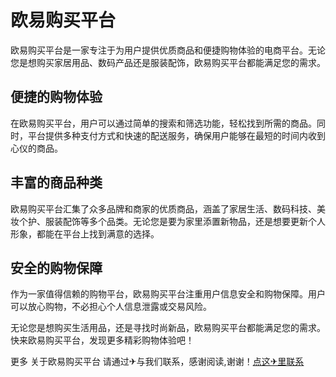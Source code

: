 # 欧易购买平台

欧易购买平台是一家专注于为用户提供优质商品和便捷购物体验的电商平台。无论您是想购买家居用品、数码产品还是服装配饰，欧易购买平台都能满足您的需求。

## 便捷的购物体验

在欧易购买平台，用户可以通过简单的搜索和筛选功能，轻松找到所需的商品。同时，平台提供多种支付方式和快速的配送服务，确保用户能够在最短的时间内收到心仪的商品。

## 丰富的商品种类

欧易购买平台汇集了众多品牌和商家的优质商品，涵盖了家居生活、数码科技、美妆个护、服装配饰等多个品类。无论您是要为家里添置新物品，还是想要更新个人形象，都能在平台上找到满意的选择。

## 安全的购物保障

作为一家值得信赖的购物平台，欧易购买平台注重用户信息安全和购物保障。用户可以放心购物，不必担心个人信息泄露或交易风险。

无论您是想购买生活用品，还是寻找时尚新品，欧易购买平台都能满足您的需求。快来欧易购买平台，发现更多精彩购物体验吧！

更多 关于欧易购买平台 请通过✈与我们联系，感谢阅读,谢谢！[点这✈里联系](https://ss.k02.cc)
